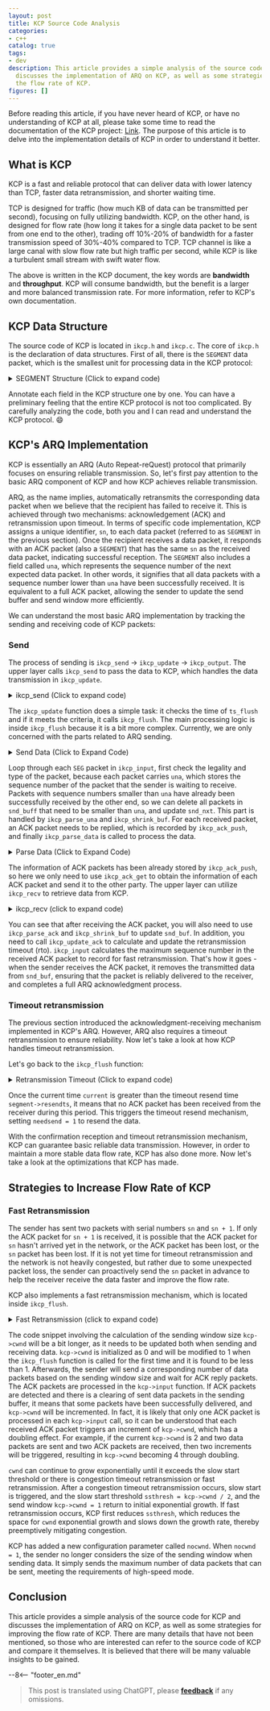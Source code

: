 ```yaml
---
layout: post
title: KCP Source Code Analysis
categories:
- c++
catalog: true
tags:
- dev
description: This article provides a simple analysis of the source code of KCP and
  discusses the implementation of ARQ on KCP, as well as some strategies to improve
  the flow rate of KCP.
figures: []
---
```


<meta property="og:title" content="KCP 源码剖析" />

Before reading this article, if you have never heard of KCP, or have no understanding of KCP at all, please take some time to read the documentation of the KCP project: [Link](https://github.com/skywind3000/kcp). The purpose of this article is to delve into the implementation details of KCP in order to understand it better.

## What is KCP

KCP is a fast and reliable protocol that can deliver data with lower latency than TCP, faster data retransmission, and shorter waiting time.

TCP is designed for traffic (how much KB of data can be transmitted per second), focusing on fully utilizing bandwidth. KCP, on the other hand, is designed for flow rate (how long it takes for a single data packet to be sent from one end to the other), trading off 10%-20% of bandwidth for a faster transmission speed of 30%-40% compared to TCP. TCP channel is like a large canal with slow flow rate but high traffic per second, while KCP is like a turbulent small stream with swift water flow.

The above is written in the KCP document, the key words are **bandwidth** and **throughput**. KCP will consume bandwidth, but the benefit is a larger and more balanced transmission rate. For more information, refer to KCP's own documentation.

## KCP Data Structure

The source code of KCP is located in `ikcp.h` and `ikcp.c`. The core of `ikcp.h` is the declaration of data structures. First of all, there is the `SEGMENT` data packet, which is the smallest unit for processing data in the KCP protocol:

<details>
<summary> SEGMENT Structure (Click to expand code) </summary>
```cpp
//=====================================================================
// A **segment** is a data packet.
//=====================================================================
struct IKCPSEG
{
// Linked list node, both send and receive queues use this linked list structure
    struct IQUEUEHEAD node;

// Session ID, the same session ID is identical.
    IUINT32 conv;

// Packet type, such as DATA or ACK
    IUINT32 cmd;

// Due to the limitation of the MTU, large data packets will be split into multiple smaller packets, and this is the numbering of the small packets
    IUINT32 frg

// Each data packet is accompanied by the sender's receive window size
    IUINT32 wnd;

// Send time, if it is an ACK packet, it will be set as the timestamp of the source data packet.
    IUINT32 ts;

// Number that uniquely identifies the data packet.
    IUINT32 sn;

// Represents that all packets with a sequence number less than "una" have been successfully received, consistent with the meaning of TCP: the oldest unacknowledged sequence number SND.
    IUINT32 una;

// Data length
    IUINT32 len;

// Timeout Retransmission Time
    IUINT32 resendts;

    // Next timeout waiting time
    IUINT32 rto;

// Fast retransmission, if the number of subsequent packets received after this packet exceeds a certain threshold, fast retransmission is triggered.
    IUINT32 fastack;

// Number of times sent
    IUINT32 xmit;

    // Data
    char data[1];
};
```
</details>

After reading the comments of `SEGMENT`, it can be roughly understood that the core of KCP is also an ARQ protocol, which ensures the delivery of data through automatic timeout retransmission. Next, let's take a look at the definition of the KCP structure `KCPCB`.

<details>
<summary>KCP Structure (Click to Expand Code)</summary>
```cpp
//---------------------------------------------------------------------
// IKCPCB
//---------------------------------------------------------------------
struct IKCPCB
{
Translate these text into English language:

    // conv: Conversation number
    // mtu, mss: Maximum transmission unit, Maximum segment size
    // state: Conversation state, 0 valid, -1 disconnected
    IUINT32 conv, mtu, mss, state;

// snd_una: Packet number waiting for ACK
// snd_nxt: Next packet number waiting to be sent
// rcv_nxt: Next packet number waiting to be received
    IUINT32 snd_una, snd_nxt, rcv_nxt;

Translate these text into English language:

// ts_recent, ts_lastack: Unused
// ssthresh: Congestion control slow start threshold


    IUINT32 ts_recent, ts_lastack, ssthresh;

    // rx_rto: rto (retransmission timeout), timeout for retransmission
    // rx_rttval, rx_srtt, rx_minrto: intermediate variables for calculating rto
    IINT32 rx_rttval, rx_srtt, rx_rto, rx_minrto;

// snd_wnd, rcv_wnd: Maximum send and receive window sizes
// rmt_wnd: Remote window size, the remaining receive window size of the peer
// cwnd: Size of the available send window
// probe: Flag indicating whether to send control messages
    IUINT32 snd_wnd, rcv_wnd, rmt_wnd, cwnd, probe;

Translate these text into English language:

// current: Current time
// interval: Update interval
// ts_flush: Next update time
// xmit: Number of failed transmissions
    IUINT32 current, interval, ts_flush, xmit;

// Length of the corresponding linked list
    IUINT32 nrcv_buf, nsnd_buf;
    IUINT32 nrcv_que, nsnd_que;

Translate these texts into English language:

    // nodelay: Control the rate at which the RTO (Retransmission Time Out) increases for timeout retransmissions.
    // updated: Whether or not the ikcp_update function has been called.
    IUINT32 nodelay, updated;

// ts_probe, probe_wait: Initiate periodic inquiries when the receiving window of the other party remains 0 for a long time.
    IUINT32 ts_probe, probe_wait;

// deal_link: No response from the opposite end for a long time
// incr: Participate in calculating the size of the send window
    IUINT32 dead_link, incr;

Translate these text into English language:

// queue: The data packet that interacts with the user layer.
// buf: The data packet that is cached by the protocol.
    struct IQUEUEHEAD snd_queue;
    struct IQUEUEHEAD rcv_queue;
    struct IQUEUEHEAD snd_buf;
    struct IQUEUEHEAD rcv_buf;

// Packet information that requires sending an ack
    IUINT32 *acklist;

// Number of packages that need to be ack
    IUINT32 ackcount;

// Memory size of the `acklist`
    IUINT32 ackblock;

// Data passed in by the user layer
    void *user;

// Storage space for a kcp package
    char *buffer;

// Number of fastack triggers to initiate fast retransmission
    int fastresend;

// Maximum number of fast retransmissions
    int fastlimit;

    // nocwnd: window size for sending without considering slow start
    // stream: stream mode
    int nocwnd, stream;

    // debug log
    int logmask;

// Send data interface
    int (*output)(const char *buf, int len, struct IKCPCB *kcp, void *user);

    void (*writelog)(const char *log, struct IKCPCB *kcp, void *user);
};
```
</details>

Annotate each field in the KCP structure one by one. You can have a preliminary feeling that the entire KCP protocol is not too complicated. By carefully analyzing the code, both you and I can read and understand the KCP protocol. :smile:

## KCP's ARQ Implementation

KCP is essentially an ARQ (Auto Repeat-reQuest) protocol that primarily focuses on ensuring reliable transmission. So, let's first pay attention to the basic ARQ component of KCP and how KCP achieves reliable transmission.

ARQ, as the name implies, automatically retransmits the corresponding data packet when we believe that the recipient has failed to receive it. This is achieved through two mechanisms: acknowledgement (ACK) and retransmission upon timeout. In terms of specific code implementation, KCP assigns a unique identifier, `sn`, to each data packet (referred to as `SEGMENT` in the previous section). Once the recipient receives a data packet, it responds with an ACK packet (also a `SEGMENT`) that has the same `sn` as the received data packet, indicating successful reception. The `SEGMENT` also includes a field called `una`, which represents the sequence number of the next expected data packet. In other words, it signifies that all data packets with a sequence number lower than `una` have been successfully received. It is equivalent to a full ACK packet, allowing the sender to update the send buffer and send window more efficiently.

We can understand the most basic ARQ implementation by tracking the sending and receiving code of KCP packets:

### Send

The process of sending is `ikcp_send` -> `ikcp_update` -> `ikcp_output`. The upper layer calls `ikcp_send` to pass the data to KCP, which handles the data transmission in `ikcp_update`.

<details>
<summary>ikcp_send (Click to expand code)</summary>
```cpp
//---------------------------------------------------------------------
// Send data interface, the user calls `ikcp_send` to let KCP send data.
// user/upper level send, returns below zero for error
//---------------------------------------------------------------------
int ikcp_send(ikcpcb *kcp, const char *buffer, int len)
{
    IKCPSEG *seg;
    int count, i;

// mss cannot be less than 1
    assert(kcp->mss > 0);
    if (len < 0) return -1;

    // append to previous segment in streaming mode (if possible)
    if (kcp->stream != 0) {
// Processing Stream Mode
        // ......
    }

// Calculate sub-packages, if the data length len is greater than mss, divide it into multiple packages to send, and the receiving end will assemble them afterwards
    if (len <= (int)kcp->mss) count = 1;
    else count = (len + kcp->mss - 1) / kcp->mss;

    if (count >= (int)IKCP_WND_RCV) return -2;

    if (count == 0) count = 1;

// Subpackage
    for (i = 0; i < count; i++) {
// Calculate the length of the packet data and allocate the corresponding seg structure.
        int size = len > (int)kcp->mss ? (int)kcp->mss : len;
        seg = ikcp_segment_new(kcp, size);
        assert(seg);
        if (seg == NULL) {
            return -2;
        }

// Set the data information of [to_be_replaced[seg]], [to_be_replaced[frg]] represents the fragmentation number.
        if (buffer && len > 0) {
            memcpy(seg->data, buffer, size);
        }
        seg->len = size;
        seg->frg = (kcp->stream == 0)? (count - i - 1) : 0;

# Add to the end of snd_queue, increase nsnd_qua by one
        iqueue_init(&seg->node);
        iqueue_add_tail(&seg->node, &kcp->snd_queue);
        kcp->nsnd_que++;
        if (buffer) {
            buffer += size;
        }
        len -= size;
    }

    return 0;
}
```
</details>

The `ikcp_send` is a data sending interface called by the upper layer of KCP. All the data to be sent by KCP should go through this interface. The `ikcp_send` function does something very simple. It mainly divides the data into multiple packets based on the `kcp->mss` (the maximum data length per packet), sets the packet numbers for each segment, and finally puts them at the end of the sending queue `snd_queue`. In stream mode, multiple calls to `ikcp_send` are treated as a continuous stream of data. It will automatically fill the incomplete segments before allocating new ones. The detailed implementation is not discussed in this article. For those who are interested, I believe that after reading this article, you can understand it better by looking at the corresponding code.

After the completion of the `ikcp_send` invocation, the data will be placed in the `snd_queue` of KCP. Later, KCP needs to find a suitable opportunity to send the pending data. This part of the code is contained in the `ikcp_update` and `ikcp_flush` functions.

<details>
<summary>ikcp_update (Click to expand code)</summary>
```cpp
//---------------------------------------------------------------------
// ikcp_update is an interface that needs to be called regularly by the upper layer to update the state of KCP and send data.
// update state (call it repeatedly, every 10ms-100ms), or you can ask
// ikcp_check when to call it again (without ikcp_input/_send calling).
// 'current' - current timestamp in millisec.
//---------------------------------------------------------------------
void ikcp_update(ikcpcb *kcp, IUINT32 current)
{
    IINT32 slap;

    kcp->current = current;

// ikcp_flush will check this, the upper layer must have called ikcp_update before calling ikcp_flush, it is recommended to only use ikcp_update.
    if (kcp->updated == 0) {
        kcp->updated = 1;
        kcp->ts_flush = kcp->current;
    }

    slap = _itimediff(kcp->current, kcp->ts_flush);

    if (slap >= 10000 || slap < -10000) {
        kcp->ts_flush = kcp->current;
        slap = 0;
    }

    if (slap >= 0) {
// Time of next flush
        kcp->ts_flush += kcp->interval;
        if (_itimediff(kcp->current, kcp->ts_flush) >= 0) {
            kcp->ts_flush = kcp->current + kcp->interval;
        }
        ikcp_flush(kcp);
    }
}
```
</details>

The `ikcp_update` function does a simple task: it checks the time of `ts_flush` and if it meets the criteria, it calls `ikcp_flush`. The main processing logic is inside `ikcp_flush` because it is a bit more complex. Currently, we are only concerned with the parts related to ARQ sending.

<details>
<summary> Send Data (Click to Expand Code) </summary>
```cpp
//---------------------------------------------------------------------
// ikcp_flush
//---------------------------------------------------------------------
void ikcp_flush(ikcpcb *kcp)
{
    IUINT32 current = kcp->current;

// buffer is the data to be passed to ikcp_output, initialized to 3 times the size of the data packet
    char *buffer = kcp->buffer;
    char *ptr = buffer;
    int count, size, i;
    IUINT32 resent, cwnd;
    IUINT32 rtomin;
    struct IQUEUEHEAD *p;
    int change = 0;
    int lost = 0;
    IKCPSEG seg;

    // 'ikcp_update' haven't been called.
    if (kcp->updated == 0) return;

    seg.conv = kcp->conv;
    seg.cmd = IKCP_CMD_ACK;
    seg.frg = 0;

// `seg.wnd` represents the current receive window size.
    seg.wnd = ikcp_wnd_unused(kcp);
    seg.una = kcp->rcv_nxt;
    seg.len = 0;
    seg.sn = 0;
    seg.ts = 0;

    // Send ack
    // Calculate sending window
    //...

    // Move packets from snd_queue to snd_buf
    // The movement is subject to the condition that the sending window size is met. If the sending window is full, the movement will stop.
    // The data placed in snd_buf can be directly passed to the kcp_output function to be sent to the peer.
    while (_itimediff(kcp->snd_nxt, kcp->snd_una + cwnd) < 0) {
        IKCPSEG *newseg;
        if (iqueue_is_empty(&kcp->snd_queue)) break;

        newseg = iqueue_entry(kcp->snd_queue.next, IKCPSEG, node);

        iqueue_del(&newseg->node);
        iqueue_add_tail(&newseg->node, &kcp->snd_buf);
        kcp->nsnd_que--;
        kcp->nsnd_buf++;

        newseg->conv = kcp->conv;
        newseg->cmd = IKCP_CMD_PUSH;
        newseg->wnd = seg.wnd;
        newseg->ts = current;

// seg is a unique sequence number, which is actually an increasing value of kcp->snd_nxt.
        newseg->sn = kcp->snd_nxt++;

// Set `una` here, notifying the other side of the next packet sequence number to be received.
        newseg->una = kcp->rcv_nxt;
        newseg->resendts = current;
        newseg->rto = kcp->rx_rto;
        newseg->fastack = 0;
        newseg->xmit = 0;
    }

// Calculate fast retransmission flag and timeout waiting time
    // ...

// Send snd_buf
    for (p = kcp->snd_buf.next; p != &kcp->snd_buf; p = p->next) {
        IKCPSEG *segment = iqueue_entry(p, IKCPSEG, node);
        int needsend = 0;
        if (segment->xmit == 0) {
// First transmission
// set->xmit indicates the number of transmissions
// resendts represents the waiting time for timeout retransmission
            needsend = 1;
            segment->xmit++;
            segment->rto = kcp->rx_rto;
            segment->resendts = current + segment->rto + rtomin;
        }
        else if (_itimediff(current, segment->resendts) >= 0) {
// Timeout retransmission
            // ...
        }
        else if (segment->fastack >= resent) {
// Fast retransmission
            // ...
        }

        if (needsend) {
            int need;
            segment->ts = current;
            segment->wnd = seg.wnd;
            segment->una = kcp->rcv_nxt;

            size = (int)(ptr - buffer);
            need = IKCP_OVERHEAD + segment->len;

// Whenever the data in the buffer exceeds the MTU (Maximum Transmission Unit), it should be sent out first to avoid further fragmentation at the lower level.
            if (size + need > (int)kcp->mtu) {
                ikcp_output(kcp, buffer, size);
                ptr = buffer;
            }

// Copy the control data of `seg` to the buffer, let KCP handle the endianness issue itself
            ptr = ikcp_encode_seg(ptr, segment);

// Copy data again
            if (segment->len > 0) {
                memcpy(ptr, segment->data, segment->len);
                ptr += segment->len;
            }


            if (segment->xmit >= kcp->dead_link) {
                kcp->state = (IUINT32)-1;
            }
        }
    }

    // flash remain segments
    size = (int)(ptr - buffer);
    if (size > 0) {
        ikcp_output(kcp, buffer, size);
    }

// Calculate ssthresh and update the slow start window
    // ...
}
```
</details>

We are currently only focused on the logic related to sending data in `ikcp_flush` function:

First, KCP will move the data on `snd_queue` to `snd_buf` based on the receiver's window size. The formula for calculating the number of moved data is `num = snd_nxt - (snd_una + cwnd)`, i.e., if the sum of the successfully sent maximum packet sequence number `snd_una` and the sliding window size `cwnd` is greater than the next packet sequence number to be sent `snd_nxt`, then new data packets can be sent again. While moving the `SEG`, the control fields are set.

* Iterate through `snd_buf`, if there is a need to send a data packet, copy the data to `buffer` and simultaneously use `ikcp_encode_seg` to handle the endianness issue of the control field data.

Finally, call `ikcp_output` to send the data on `buffer`

Thus far, KCP has completed the transmission of the data.

### Receive

The receiving process is opposite to the sending process: `ikcp_input` -> `ikcp_update` -> `ikcp_recv`. After the user receives data from the network, they need to call `ikcp_input` to pass it to KCP for parsing. When calling `ikcp_update`, ACK packets will be sent back to the sender. The upper layer can then receive the data parsed by KCP by calling `ikcp_recv`.

<details>
<summary> Receive data (Click to expand code) </summary>
```cpp
//---------------------------------------------------------------------
// input data
//---------------------------------------------------------------------
int ikcp_input(ikcpcb *kcp, const char *data, long size)
{
    IUINT32 prev_una = kcp->snd_una;
    IUINT32 maxack = 0, latest_ts = 0;
    int flag = 0;

// Legitimacy check
    if (data == NULL || (int)size < (int)IKCP_OVERHEAD) return -1;

// data may be multiple KCP packets, process in a loop
    while (1) {
        IUINT32 ts, sn, len, una, conv;
        IUINT16 wnd;
        IUINT8 cmd, frg;
        IKCPSEG *seg;

// Not enough data for a KCP packet, exiting.
        if (size < (int)IKCP_OVERHEAD) break;

// First, parse the control fields.
        data = ikcp_decode32u(data, &conv);
        if (conv != kcp->conv) return -1;

        data = ikcp_decode8u(data, &cmd);
        data = ikcp_decode8u(data, &frg);
        data = ikcp_decode16u(data, &wnd);
        data = ikcp_decode32u(data, &ts);
        data = ikcp_decode32u(data, &sn);
        data = ikcp_decode32u(data, &una);
        data = ikcp_decode32u(data, &len);

        size -= IKCP_OVERHEAD;

        if ((long)size < (long)len || (int)len < 0) return -2;

// Check data packet type
        if (cmd != IKCP_CMD_PUSH && cmd != IKCP_CMD_ACK &&
            cmd != IKCP_CMD_WASK && cmd != IKCP_CMD_WINS)
            return -3;

        kcp->rmt_wnd = wnd;

        // Here, `una` represents the `kcp->rcv_nxt` of the sender, based on this data, the already confirmed received packets can be discarded.
        ikcp_parse_una(kcp, una);
// After removing the acknowledged packets, update snd_una to the next sequence number to be sent
        ikcp_shrink_buf(kcp);

        if (cmd == IKCP_CMD_ACK) {
// Ack Package
            // ...
        }
        else if (cmd == IKCP_CMD_PUSH) {
// Data packet
// If the received packet sequence number sn is within the receive window, process it normally; otherwise, discard it directly and wait for retransmission.
            if (_itimediff(sn, kcp->rcv_nxt + kcp->rcv_wnd) < 0) {

// For each received packet, we need to send an acknowledgment packet and keep a record of it.
                ikcp_ack_push(kcp, sn, ts);

        // The received data is processed by calling ikcp_parse_data.
                if (_itimediff(sn, kcp->rcv_nxt) >= 0) {
                    seg = ikcp_segment_new(kcp, len);
                    seg->conv = conv;
                    seg->cmd = cmd;
                    seg->frg = frg;
                    seg->wnd = wnd;
                    seg->ts = ts;
                    seg->sn = sn;
                    seg->una = una;
                    seg->len = len;

                    if (len > 0) {
                        memcpy(seg->data, data, len);
                    }

                    ikcp_parse_data(kcp, seg);
                }
            }
        }
        else if (cmd == IKCP_CMD_WASK) {
// Query Window Package
            // ...
        }
        else if (cmd == IKCP_CMD_WINS) {
// Reply package for querying window
            // ...
        }
        else {
            return -3;
        }

        data += len;
        size -= len;
    }

// Handling fast retransmission logic
    // ...

// Update the send window
    // ...

    return 0;
}
```
</details>

Loop through each `SEG` packet in `ikcp_input`, first check the legality and type of the packet, because each packet carries `una`, which stores the sequence number of the packet that the sender is waiting to receive. Packets with sequence numbers smaller than `una` have already been successfully received by the other end, so we can delete all packets in `snd_buff` that need to be smaller than `una`, and update `snd_nxt`. This part is handled by `ikcp_parse_una` and `ikcp_shrink_buf`. For each received packet, an ACK packet needs to be replied, which is recorded by `ikcp_ack_push`, and finally `ikcp_parse_data` is called to process the data.

<details>
<summary>Parse Data (Click to Expand Code)</summary>
```cpp
void ikcp_parse_data(ikcpcb *kcp, IKCPSEG *newseg)
{
    struct IQUEUEHEAD *p, *prev;
    IUINT32 sn = newseg->sn;
    int repeat = 0;

// Serial number check
    if (_itimediff(sn, kcp->rcv_nxt + kcp->rcv_wnd) >= 0 ||
        _itimediff(sn, kcp->rcv_nxt) < 0) {
        ikcp_segment_delete(kcp, newseg);
        return;
    }

// Find the position where `newseg` should be placed, as the received `seg` may be unordered.
    for (p = kcp->rcv_buf.prev; p != &kcp->rcv_buf; p = prev) {
        IKCPSEG *seg = iqueue_entry(p, IKCPSEG, node);
        prev = p->prev;
        if (seg->sn == sn) {
// Received duplicate
            repeat = 1;
            break;
        }
        if (_itimediff(sn, seg->sn) > 0) {
            break;
        }
    }

// Place newseg in the correct position in rcv_buf
    if (repeat == 0) {
        iqueue_init(&newseg->node);
        iqueue_add(&newseg->node, p);
        kcp->nrcv_buf++;
    }    else {
        ikcp_segment_delete(kcp, newseg);
    }

// Move data from rcv_buf to rcv_queue
    while (! iqueue_is_empty(&kcp->rcv_buf)) {
        IKCPSEG *seg = iqueue_entry(kcp->rcv_buf.next, IKCPSEG, node);
// If the seg number is the waiting to be received number, move it to the rcv_queue.
        if (seg->sn == kcp->rcv_nxt && kcp->nrcv_que < kcp->rcv_wnd) {
            iqueue_del(&seg->node);
            kcp->nrcv_buf--;
            iqueue_add_tail(&seg->node, &kcp->rcv_queue);
            kcp->nrcv_que++;
            kcp->rcv_nxt++;
        }    else {
            break;
        }
    }
}
```
</details>

The main purpose of `ikcp_parse_data` is to place `newseg` on the appropriate position in `kcp->rcv_buf` and move the data from `rcv_buf` to `rcv_queue`. The appropriate position in `rcv_buf` means that `rcv_buf` is arranged in ascending order according to `sn`. `newseg` needs to find the appropriate position based on its own `sn`. The data on `rcv_buf` needs to be moved to `rcv_queue` under the condition that the packet sequence number on `rcv_buf` is equal to the expected packet sequence number `kcp->rcv_nxt` that KCP is waiting to receive. After moving a data packet, `kcp->rcv_nxt` needs to be updated for the next data packet to be processed.

After `ikcp_input`, when `ikcp_update` is called, ACK packets will be sent, and when `ikcp_recv` is called, valid data will be returned to the upper layer. `ikcp_update` and `ikcp_recv` are independent of each other, with no specific order of calling, depending on the calling timing of the upper layer. Let's first take a look at the part related to ACK sending in `ikcp_update`:

<details>
<summary> Reply ACK (Click to expand code) </summary>
```cpp
// As mentioned earlier, `ikcp_update` ultimately calls `ikcp_flush`.
void ikcp_flush(ikcpcb *kcp, IUINT32 current)
{
    // ...

// Reply with ACK packet
    count = kcp->ackcount;
    for (i = 0; i < count; i++) {
        size = (int)(ptr - buffer);
        if (size + (int)IKCP_OVERHEAD > (int)kcp->mtu) {
            ikcp_output(kcp, buffer, size);
            ptr = buffer;
        }
        ikcp_ack_get(kcp, i, &seg.sn, &seg.ts);
        ptr = ikcp_encode_seg(ptr, &seg);
    }

    kcp->ackcount = 0;

    // ...
}
```
</details>

The information of ACK packets has been already stored by `ikcp_ack_push`, so here we only need to use `ikcp_ack_get` to obtain the information of each ACK packet and send it to the other party. The upper layer can utilize `ikcp_recv` to retrieve data from KCP.

<details>
<summary>ikcp_recv (click to expand code)</summary>
```cpp
//---------------------------------------------------------------------
// user/upper level recv: returns size, returns below zero for EAGAIN
//---------------------------------------------------------------------
int ikcp_recv(ikcpcb *kcp, char *buffer, int len)
{
    struct IQUEUEHEAD *p;
    int ispeek = (len < 0)? 1 : 0;
    int peeksize;
    int recover = 0;
    IKCPSEG *seg;
    assert(kcp);

// Some validity checks
    if (iqueue_is_empty(&kcp->rcv_queue))
        return -1;
    if (len < 0) len = -len;

// Calculate the length of data that can be returned
    peeksize = ikcp_peeksize(kcp);

    if (peeksize < 0)
        return -2;
    if (peeksize > len)
        return -3;

// Check the receive window.
    if (kcp->nrcv_que >= kcp->rcv_wnd)
        recover = 1;

// Traverse the `rcv_queue` and copy the data to the `buffer`
    for (len = 0, p = kcp->rcv_queue.next; p != &kcp->rcv_queue; ) {
        int fragment;
        seg = iqueue_entry(p, IKCPSEG, node);
        p = p->next;

        if (buffer) {
            memcpy(buffer, seg->data, seg->len);
            buffer += seg->len;
        }

        len += seg->len;

        // Determine sub-packages
        fragment = seg->frg;

// Remove data packet
        if (ispeek == 0) {
            iqueue_del(&seg->node);
            ikcp_segment_delete(kcp, seg);
            kcp->nrcv_que--;
        }

// All sub-packages have been copied, exit the loop.
        if (fragment == 0)
            break;
    }

    assert(len == peeksize);

// rcv_queue has emptied some more, trying to continue moving from rcv_buf to rcv_queue
    while (! iqueue_is_empty(&kcp->rcv_buf)) {
        seg = iqueue_entry(kcp->rcv_buf.next, IKCPSEG, node);
        if (seg->sn == kcp->rcv_nxt && kcp->nrcv_que < kcp->rcv_wnd) {
            iqueue_del(&seg->node);
            kcp->nrcv_buf--;
            iqueue_add_tail(&seg->node, &kcp->rcv_queue);
            kcp->nrcv_que++;
            kcp->rcv_nxt++;
        }    else {
            break;
        }
    }

    return len;
}
```
</details>

The `ikcp_recv` function will only return one complete data packet with each call. The upper layer can loop the function until no data is returned. The logic of the function is simple: it copies data from the `rcv_queue` to the `buffer` passed in from the upper layer. At this point, the receiving side has finished processing the received data packet.

When the recipient processes the data packet, it sends an ACK packet to the sender. Let's now take a look at how the sender handles the received ACK packet:

<details>
<summary> Processing ACK packets (click to expand the code) </summary>
```cpp
int ikcp_input(ikcpcb *kcp, const char *data, long size)
{
    // ...
    IUINT32 maxack = 0, latest_ts = 0;
    // ...
    while (1) {
        // ...
// ts is the current of the peer's kcp
        data = ikcp_decode32u(data, &ts);
        data = ikcp_decode32u(data, &sn);

        if (cmd == IKCP_CMD_ACK) {
// Update rot
            if (_itimediff(kcp->current, ts) >= 0) {
                ikcp_update_ack(kcp, _itimediff(kcp->current, ts));
            }
// Update snd_buf
            ikcp_parse_ack(kcp, sn);
            ikcp_shrink_buf(kcp);

// maxack = the largest sn among all ACK packets in this input
            if (flag == 0) {
                flag = 1;
                maxack = sn;
                latest_ts = ts;
            }    else {
                if (_itimediff(sn, maxack) > 0) {
                #ifndef IKCP_FASTACK_CONSERVE
                    maxack = sn;
                    latest_ts = ts;
                #else
                    if (_itimediff(ts, latest_ts) > 0) {
                        maxack = sn;
                        latest_ts = ts;
                    }
                #endif
                }
            }
        }
        // ...
    }

// If an ACK packet is received, record it for fast retransmission
    if (flag != 0) {
        ikcp_parse_fastack(kcp, maxack, latest_ts);
    }
}
```
</details>

You can see that after receiving the ACK packet, you will also need to use `ikcp_parse_ack` and `ikcp_shrink_buf` to update `snd_buf`. In addition, you need to call `ikcp_update_ack` to calculate and update the retransmission timeout (rto). `ikcp_input` calculates the maximum sequence number in the received ACK packet to record for fast retransmission. That's how it goes - when the sender receives the ACK packet, it removes the transmitted data from `snd_buf`, ensuring that the packet is reliably delivered to the receiver, and completes a full ARQ acknowledgment process.

### Timeout retransmission

The previous section introduced the acknowledgment-receiving mechanism implemented in KCP's ARQ. However, ARQ also requires a timeout retransmission to ensure reliability. Now let's take a look at how KCP handles timeout retransmission.

Let's go back to the `ikcp_flush` function:

<details>
<summary> Retransmission Timeout (Click to expand code) </summary>
```cpp
void ikcp_flush(ikcpcb *kcp)
{
    // ...
// Send snd_buf
    for (p = kcp->snd_buf.next; p != &kcp->snd_buf; p = p->next) {
        IKCPSEG *segment = iqueue_entry(p, IKCPSEG, node);
        int needsend = 0;
        if (segment->xmit == 0) {
            // First send
            needsend = 1;
            segment->xmit++;
// Set segment->rto
// Calculate segment->resendts timeout retransmission time based on segment->rto
            segment->rto = kcp->rx_rto;
            segment->resendts = current + segment->rto + rtomin;
        }
        else if (_itimediff(current, segment->resendts) >= 0) {
// Retransmission on timeout
            needsend = 1;
            segment->xmit++;
            kcp->xmit++;
// nodelay controls the calculation of the next timeout for retransmission.
            if (kcp->nodelay == 0) {
                segment->rto += kcp->rx_rto;
            }    else {
                segment->rto += kcp->rx_rto / 2;
            }
            segment->resendts = current + segment->rto;
            lost = 1;
        }
        else if (segment->fastack >= resent) {
            // Fast retransmission
            // ...
        }
        if (needsend) {
// Send data
            // ...
        }
    // ...
}
```
</details>

Once the current time `current` is greater than the timeout resend time `segment->resendts`, it means that no ACK packet has been received from the receiver during this period. This triggers the timeout resend mechanism, setting `needsend = 1` to resend the data.

With the confirmation reception and timeout retransmission mechanism, KCP can guarantee basic reliable data transmission. However, in order to maintain a more stable data flow rate, KCP has also done more. Now let's take a look at the optimizations that KCP has made.

## Strategies to Increase Flow Rate of KCP

### Fast Retransmission

The sender has sent two packets with serial numbers `sn` and `sn + 1`. If only the ACK packet for `sn + 1` is received, it is possible that the ACK packet for `sn` hasn't arrived yet in the network, or the ACK packet has been lost, or the `sn` packet has been lost. If it is not yet time for timeout retransmission and the network is not heavily congested, but rather due to some unexpected packet loss, the sender can proactively send the `sn` packet in advance to help the receiver receive the data faster and improve the flow rate.

KCP also implements a fast retransmission mechanism, which is located inside `ikcp_flush`.

<details>
<summary> Fast Retransmission (click to expand code) </summary>
```cpp
void ikcp_flush(ikcpcb *kcp)
{
    // ...
    resent = (kcp->fastresend > 0)? (IUINT32)kcp->fastresend : 0xffffffff;

// Send snd_buf
    for (p = kcp->snd_buf.next; p != &kcp->snd_buf; p = p->next) {
        IKCPSEG *segment = iqueue_entry(p, IKCPSEG, node);
        int needsend = 0;
        if (segment->xmit == 0) {
            // ...
        }
        else if (_itimediff(current, segment->resendts) >= 0) {
            // ...
        }
        else if (segment->fastack >= resent) {
// Fast retransmission
            if ((int)segment->xmit <= kcp->fastlimit ||
                kcp->fastlimit <= 0) {
                needsend = 1;
                segment->xmit++;
                segment->fastack = 0;
                segment->resendts = current + segment->rto;
                change++;
            }
        }
        if (needsend) {
// Sending data
            // ...
        }
    // ...
}
```
</details>

To initiate fast retransmission, there are two conditions:

* `segment->fastack >= resent`: The variable `resent` is a configurable parameter `kcp->fastresend`. Setting it to 0 will disable fast retransmission. `segment->fastack` is set in the function `ikcp_parse_fastack`, which is called within `ikcp_input`. It increments `segment->fastack` by one for all segments with `sn` smaller than `maxack` calculated by `ikcp_input`. Therefore, `segment->fastack` represents the number of received packets with a sequence number greater than `sn`.
* `segment->xmit <= kcp->fastlimit || kcp->fastlimit <= 0`: `segment->xmit` represents the number of times the segment has been sent, while `kcp->fastlimit` is the maximum configurable number of fast retransmissions. The number of transmissions (`segment->xmit`) must be smaller than the maximum fast retransmission limit (`kcp->fastlimit`) or the limit must be set to 0.

Once the above conditions for fast retransmission are met, KCP will perform fast retransmission. It is important to note that fast retransmission does not reset the timeout for retransmission, the original timeout will still take effect.

### Shorten Timeout Retransmission Time

Timeout retransmission is a great mechanism, but it takes too much time. According to TCP's strategy, the timeout interval doubles each time, and the waiting time expands quickly. During the waiting time, it is highly likely that the receiving end's receive window is exhausted, making it unable to receive new data. The sequence number of the packet waiting for retransmission is at the very front, and the receiver needs to receive the retransmitted packet in order to return all the data to the upper layer. In this situation, the overall network throughput is almost zero. KCP adds a configuration option that can slow down the growth of waiting time, and it is not a doubling mechanism. By configuring `kcp->nodelay`, the waiting time only increases by a factor of 1 or 0.5 times the RTO (Retransmission Timeout), effectively mitigating the growth of waiting time and helping the network to recover its throughput as quickly as possible.

### Update Sending Window

The sending window indicates the number of data packets transmitted simultaneously. The larger the window, the more data can be transmitted simultaneously and the higher the flow rate. However, if the window is too large, it may cause network congestion, increase packet loss rate, and lead to more data retransmission, resulting in a decrease in flow rate. Therefore, the sending window needs to be continuously updated based on the network conditions, gradually approaching the optimal value. The code related to the sending window in KCP is as follows:


<details>
<summary>Send Window (click to expand code)</summary>
```cpp
ikcpcb* ikcp_create(IUINT32 conv, void *user)
{
    // ...
// snd_wnd, rcv_wnd The size of the send and receive buffer
    kcp->snd_wnd = IKCP_WND_SND;    // 32
    kcp->rcv_wnd = IKCP_WND_RCV;    // 128
// Receiver window size on the other side // 128
    kcp->rmt_wnd = IKCP_WND_RCV
// Initialize sending window cwnd to 0
    kcp->cwnd = 0;
    // The size of the sent window in bytes, participating in the calculation of cwnd.
    kcp->incr = 0
    // 慢启动阈值，slow start threshold
    kcp->ssthresh = IKCP_THRESH_INIT;
// nocwnd is a configurable parameter, 1 means cwnd is not considered.
    kcp->nocwnd = 0;
    // ...
}

void ikcp_flush(ikcpcb *kcp)
{
    // ...
    // Before sending data, first calculate the size of the sending window, which is the minimum value between the size of the sending buffer and the size of the receiving window of the other party.
    cwnd = _imin_(kcp->snd_wnd, kcp->rmt_wnd);
// We also need to consider `kcp->cwnd`, which is the continuously updated sending window.
    if (kcp->nocwnd == 0) cwnd = _imin_(kcp->cwnd, cwnd);

// Move snd_queue to snd_buf based on the size of cwnd
    while (_itimediff(kcp->snd_nxt, kcp->snd_una + cwnd) < 0) {
    }
// Send data
    resent = (kcp->fastresend > 0)? (IUINT32)kcp->fastresend : 0xffffffff;
// Trigger timeout retransmission lost = 1
// Trigger fast retransmission change++

    // Update the slow start threshold and the congestion window
    if (change) {
        // If fast retransmission is triggered, ssthresh is set to half the number of packets currently being transmitted on the network.
        IUINT32 inflight = kcp->snd_nxt - kcp->snd_una;
        kcp->ssthresh = inflight / 2;
        if (kcp->ssthresh < IKCP_THRESH_MIN)
            kcp->ssthresh = IKCP_THRESH_MIN;

// The sending window is the threshold plus the resent related to fast retransmission.
        kcp->cwnd = kcp->ssthresh + resent;
        kcp->incr = kcp->cwnd * kcp->mss;
    }

    if (lost) {
// If there is a timeout retransmission, trigger slow start. The ssthresh threshold is half of the send window.
        kcp->ssthresh = cwnd / 2;
        if (kcp->ssthresh < IKCP_THRESH_MIN)
            kcp->ssthresh = IKCP_THRESH_MIN;
// Send the window back to 1 and restart slow start growth
        kcp->cwnd = 1;
        kcp->incr = kcp->mss;
    }

    if (kcp->cwnd < 1) {
// Because it is initialized to 0, it will be set to 1 again here.
        kcp->cwnd = 1;
        kcp->incr = kcp->mss;
    }
}

int ikcp_input(ikcpcb *kcp, const char *data, long size)
{
    IUINT32 prev_una = kcp->snd_una;
// Processing received data

    while (1) {
        // ...
        data = ikcp_decode16u(data, &wnd)
`// rmt_wnd` is the receiving window size of the other party.
        kcp->rmt_wnd = wnd
        // ...
// Process data
    }

// Finally update the send window
// kcp->snd_una - prev_una > 0 means that ACK has been received for this input and the send buffer snd_buf has changed.
    if (_itimediff(kcp->snd_una, prev_una) > 0) {
// Then determine the receiving window of the other party.
        if (kcp->cwnd < kcp->rmt_wnd) {
            IUINT32 mss = kcp->mss;

            if (kcp->cwnd < kcp->ssthresh) {
// Less than slow-start threshold, double the growth
                kcp->cwnd++;
                kcp->incr += mss;

            }    else {
// After exceeding the slow start threshold, update the increment using the formula and then calculate the congestion window (cwnd).
                if (kcp->incr < mss) kcp->incr = mss;
                kcp->incr += (mss * mss) / kcp->incr + (mss / 16);
                if ((kcp->cwnd + 1) * mss <= kcp->incr) {
                    kcp->cwnd++;
                }
            }
// The updated value also needs to be compared with rmt_wnd.
            if (kcp->cwnd > kcp->rmt_wnd) {
                kcp->cwnd = kcp->rmt_wnd;
                kcp->incr = kcp->rmt_wnd * mss;
            }
        }
    }
}
```
</details>

The code snippet involving the calculation of the sending window size `kcp->cwnd` will be a bit longer, as it needs to be updated both when sending and receiving data. `kcp->cwnd` is initialized as 0 and will be modified to 1 when the `ikcp_flush` function is called for the first time and it is found to be less than 1. Afterwards, the sender will send a corresponding number of data packets based on the sending window size and wait for ACK reply packets. The ACK packets are processed in the `kcp->input` function. If ACK packets are detected and there is a clearing of sent data packets in the sending buffer, it means that some packets have been successfully delivered, and `kcp->cwnd` will be incremented. In fact, it is likely that only one ACK packet is processed in each `kcp->input` call, so it can be understood that each received ACK packet triggers an increment of `kcp->cwnd`, which has a doubling effect. For example, if the current `kcp->cwnd` is 2 and two data packets are sent and two ACK packets are received, then two increments will be triggered, resulting in `kcp->cwnd` becoming 4 through doubling.

`cwnd` can continue to grow exponentially until it exceeds the slow start threshold or there is congestion timeout retransmission or fast retransmission. After a congestion timeout retransmission occurs, slow start is triggered, and the slow start threshold `ssthresh = kcp->cwnd / 2`, and the send window `kcp->cwnd = 1` return to initial exponential growth. If fast retransmission occurs, KCP first reduces `ssthresh`, which reduces the space for `cwnd` exponential growth and slows down the growth rate, thereby preemptively mitigating congestion.

KCP has added a new configuration parameter called `nocwnd`. When `nocwnd = 1`, the sender no longer considers the size of the sending window when sending data. It simply sends the maximum number of data packets that can be sent, meeting the requirements of high-speed mode.

## Conclusion

This article provides a simple analysis of the source code for KCP and discusses the implementation of ARQ on KCP, as well as some strategies for improving the flow rate of KCP. There are many details that have not been mentioned, so those who are interested can refer to the source code of KCP and compare it themselves. It is believed that there will be many valuable insights to be gained.

--8<-- "footer_en.md"


> This post is translated using ChatGPT, please [**feedback**](https://github.com/disenone/wiki_blog/issues/new) if any omissions.
